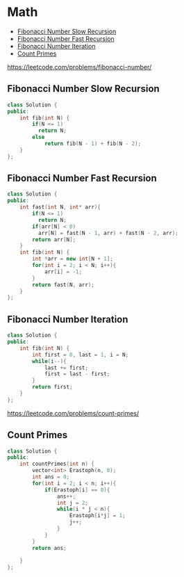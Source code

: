 # Math

+ [Fibonacci Number Slow Recursion](#fibonacci-number-slow-recursion)
+ [Fibonacci Number Fast Recursion](#fibonacci-number-fast-recursion)
+ [Fibonacci Number Iteration](#fibonacci-number-iteration)
+ [Count Primes](#count-primes)

https://leetcode.com/problems/fibonacci-number/

## Fibonacci Number Slow Recursion

```C++
class Solution {
public:
    int fib(int N) {
        if(N <= 1)
          return N;
        else
            return fib(N - 1) + fib(N - 2);        
    }
};
```

## Fibonacci Number Fast Recursion

```C++
class Solution {
public:
    int fast(int N, int* arr){
        if(N <= 1)
          return N;
        if(arr[N] < 0)
          arr[N] = fast(N - 1, arr) + fast(N - 2, arr);
        return arr[N];
    }
    int fib(int N) {
        int *arr = new int[N + 1];
        for(int i = 2; i < N; i++){
            arr[i] = -1;
        }
        return fast(N, arr);
    }
};
```

## Fibonacci Number Iteration

```C++
class Solution {
public:
    int fib(int N) {
        int first = 0, last = 1, i = N;
        while(i--){
            last += first;
            first = last - first;
        }            
        return first;
    }
};
```

https://leetcode.com/problems/count-primes/

## Count Primes

```C++
class Solution {
public:
    int countPrimes(int n) {
        vector<int> Erastoph(n, 0);
        int ans = 0;
        for(int i = 2; i < n; i++){
            if(Erastoph[i] == 0){
                ans++;
                int j = 2;
                while(i * j < n){
                    Erastoph[i*j] = 1;
                    j++;
                }
            }
        }
        return ans;
        
    }
};
```
